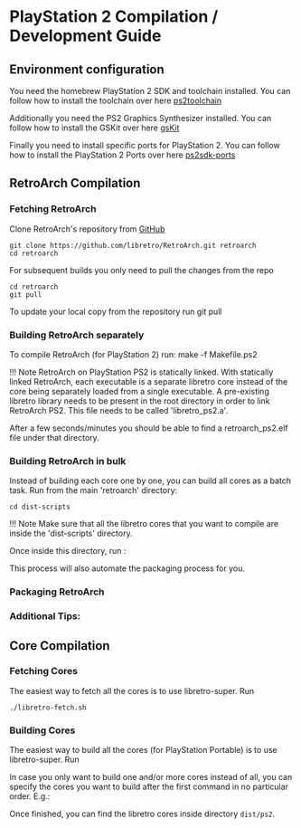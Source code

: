 # PlayStation 2 Compilation / Development Guide

## Environment configuration

You need the homebrew PlayStation 2 SDK and toolchain installed.
You can follow how to install the toolchain over here [ps2toolchain](https://github.com/ps2dev/ps2toolchain)

Additionally you need the PS2 Graphics Synthesizer installed.
You can follow how to install the GSKit over here [gsKit](https://github.com/ps2dev/gsKit)

Finally you need to install specific ports for PlayStation 2.
You can follow how to install the PlayStation 2 Ports over here [ps2sdk-ports](https://github.com/ps2dev/ps2sdk-ports)

## RetroArch Compilation

### Fetching RetroArch

Clone RetroArch's repository from [GitHub](https://github.com/libretro/RetroArch)

    git clone https://github.com/libretro/RetroArch.git retroarch
    cd retroarch

For subsequent builds you only need to pull the changes from the repo

    cd retroarch
    git pull

To update your local copy from the repository run git pull

### Building RetroArch separately

<!-- First, you need to compile [Salamander](../glossary.md#salamander). To compile Salamander (for PlayStation Portable) run:

    make -f Makefile.ps2.salamander

Second, to compile RetroArch (for PlayStation 2) run: -->

To compile RetroArch (for PlayStation 2) run:
    make -f Makefile.ps2

!!! Note
    RetroArch on PlayStation PS2 is statically linked. With statically linked RetroArch, each executable is a separate libretro core instead of the core being separately loaded from a single executable. A pre-existing libretro library needs to be present in the root directory in order to link RetroArch PS2. This file needs to be called 'libretro_ps2.a'.

After a few seconds/minutes you should be able to find a retroarch_ps2.elf file under that directory.

### Building RetroArch in bulk

Instead of building each core one by one, you can build all cores as a batch task. Run from the main 'retroarch' directory:

    cd dist-scripts

!!! Note
    Make sure that all the libretro cores that you want to compile are inside the 'dist-scripts' directory.

Once inside this directory, run :
<!--
    ./dist-cores.sh ps2 -->

This process will also automate the packaging process for you.

### Packaging RetroArch


### Additional Tips:

## Core Compilation

### Fetching Cores

The easiest way to fetch all the cores is to use libretro-super. Run

    ./libretro-fetch.sh

### Building Cores

The easiest way to build all the cores (for PlayStation Portable) is to use libretro-super. Run
<!--
    ./libretro-build-ps2.sh -->

In case you only want to build one and/or more cores instead of all, you can specify the cores you want to build after the first command in no particular order. E.g.:
<!--
    ./libretro-build-ps2.sh snes9x2010 fceumm -->

Once finished, you can find the libretro cores inside directory `dist/ps2`.
